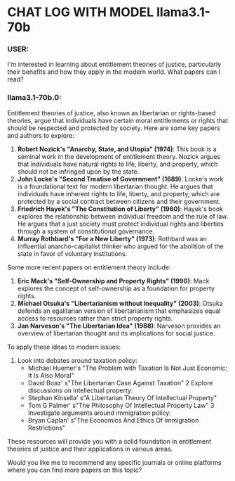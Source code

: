 # CHAT LOG WITH MODEL llama3.1-70b

### USER:
I'm interested in learning about entitlement theories of justice, particularly their benefits and how they apply in the modern world. What papers can I read?
### llama3.1-70b.0:
Entitlement theories of justice, also known as libertarian or rights-based theories, argue that individuals have certain moral entitlements or rights that should be respected and protected by society. Here are some key papers and authors to explore:

1. **Robert Nozick's "Anarchy, State, and Utopia" (1974)**: This book is a seminal work in the development of entitlement theory. Nozick argues that individuals have natural rights to life, liberty, and property, which should not be infringed upon by the state.
2. **John Locke's "Second Treatise of Government" (1689)**: Locke's work is a foundational text for modern libertarian thought. He argues that individuals have inherent rights to life, liberty, and property, which are protected by a social contract between citizens and their government.
3. **Friedrich Hayek's "The Constitution of Liberty" (1960)**: Hayek's book explores the relationship between individual freedom and the rule of law. He argues that a just society must protect individual rights and liberties through a system of constitutional governance.
4. **Murray Rothbard's "For a New Liberty" (1973)**: Rothbard was an influential anarcho-capitalist thinker who argued for the abolition of the state in favor of voluntary institutions.

Some more recent papers on entitlement theory include:

1. **Eric Mack's "Self-Ownership and Property Rights" (1990)**: Mack explores the concept of self-ownership as a foundation for property rights.
2. **Michael Otsuka's "Libertarianism without Inequality" (2003)**: Otsuka defends an egalitarian version of libertarianism that emphasizes equal access to resources rather than strict property rights.
3. **Jan Narveson's "The Libertarian Idea" (1988)**: Narveson provides an overview of libertarian thought and its implications for social justice.

To apply these ideas to modern issues:

1. Look into debates around taxation policy:
	* Michael Huemer's "The Problem with Taxation Is Not Just Economic; It Is Also Moral"
	* David Boaz' s"The Libertarian Case Against Taxation"
2 Explore discussions on intellectual property:
	* Stephan Kinsella' s"A Libertarian Theory Of Intellectual Property"
	* Tom G Palmer' s"The Philosophy Of Intellectual Property Law"
3 Investigate arguments around immigration policy:
	* Bryan Caplan' s"The Economics And Ethics Of Immigration Restrictions"

These resources will provide you with a solid foundation in entitlement theories of justice and their applications in various areas.

Would you like me to recommend any specific journals or online platforms where you can find more papers on this topic?
